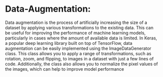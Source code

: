 # Data-Augmentation:
Data augmentation is the process of artificially increasing the size of a dataset by applying various transformations to the existing data. This can be useful for improving the performance of machine learning models, particularly in cases where the amount of available data is limited. In Keras, a popular deep learning library built on top of TensorFlow, data augmentation can be easily implemented using the ImageDataGenerator class. This class allows you to apply a range of transformations, such as rotation, zoom, and flipping, to images in a dataset with just a few lines of code. Additionally, the class also allows you to normalize the pixel values of the images, which can help to improve model performance
